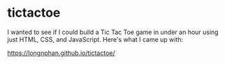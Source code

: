 # tictactoe

I wanted to see if I could build a Tic Tac Toe game in under an hour using just HTML, CSS, and JavaScript. Here's what I came up with:


https://longnphan.github.io/tictactoe/
